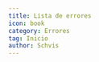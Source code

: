 ```yaml
---
title: Lista de errores
icon: book
category: Errores
tag: Inicio
author: Schvis
---
```


<AutoCatalog />